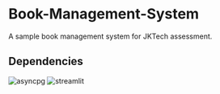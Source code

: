 # Book-Management-System
A sample book management system for JKTech assessment.

## Dependencies
![asyncpg](https://img.shields.io/badge/asyncpg-2.9.9-blue)
![streamlit](https://img.shields.io/badge/streamlit-1.36.0-blue)